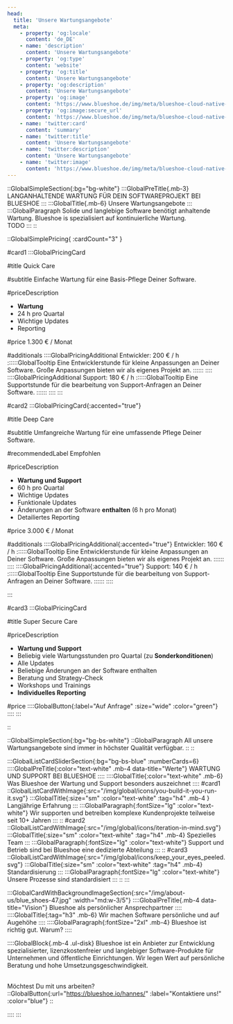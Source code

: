 ```yaml
---
head:
  title: 'Unsere Wartungsangebote'
  meta:
    - property: 'og:locale'
      content: 'de_DE'
    - name: 'description'
      content: 'Unsere Wartungsangebote'
    - property: 'og:type'
      content: 'website'
    - property: 'og:title'
      content: 'Unsere Wartungsangebote'
    - property: 'og:description'
      content: 'Unsere Wartungsangebote'
    - property: 'og:image'
      content: 'https://www.blueshoe.de/img/meta/blueshoe-cloud-native-devlopment.png'
    - property: 'og:image:secure_url'
      content: 'https://www.blueshoe.de/img/meta/blueshoe-cloud-native-devlopment.png'
    - name: 'twitter:card'
      content: 'summary'
    - name: 'twitter:title'
      content: 'Unsere Wartungsangebote'
    - name: 'twitter:description'
      content: 'Unsere Wartungsangebote'
    - name: 'twitter:image'
      content: 'https://www.blueshoe.de/img/meta/blueshoe-cloud-native-devlopment.png'
---
```


::GlobalSimpleSection{:bg="bg-white"}
:::GlobalPreTitle{.mb-3}
LANGANHALTENDE WARTUNG FÜR DEIN SOFTWAREPROJEKT BEI BLUESHOE
:::
:::GlobalTitle{.mb-6}
Unsere Wartungsangebote
:::
:::GlobalParagraph
Solide und langlebige Software benötigt anhaltende Wartung. Blueshoe is spezialisiert auf kontinuierliche Wartung.
<br/>
TODO
:::
::

::GlobalSimplePricing{ :cardCount="3" }

#card1
:::GlobalPricingCard

#title
Quick Care

#subtitle
Einfache Wartung für eine Basis-Pflege Deiner Software.

#priceDescription
- **Wartung**
- 24 h pro Quartal
- Wichtige Updates
- Reporting

#price
1.300 € / Monat

#additionals
::::GlobalPricingAdditional
Entwickler: 200 € / h
::::::GlobalTooltip
Eine Entwicklerstunde für kleine Anpassungen an Deiner Software. Große Anpassungen bieten wir als eigenes Projekt an.
::::::
::::
::::GlobalPricingAdditional
Support: 180 € / h
::::::GlobalTooltip
Eine Supportstunde für die bearbeitung von Support-Anfragen an Deiner Software.
::::::
::::
:::

#card2
:::GlobalPricingCard{:accented="true"}

#title
Deep Care

#subtitle
Umfangreiche Wartung für eine umfassende Pflege Deiner Software.

#recommendedLabel
Empfohlen

#priceDescription
- **Wartung und Support**
- 60 h pro Quartal
- Wichtige Updates
- Funktionale Updates
- Änderungen an der Software **enthalten** (6 h pro Monat)
- Detailiertes Reporting

#price
3.000 € / Monat

#additionals
::::GlobalPricingAdditional{:accented="true"}
Entwickler: 160 € / h
::::::GlobalTooltip
Eine Entwicklerstunde für kleine Anpassungen an Deiner Software. Große Anpassungen bieten wir als eigenes Projekt an.
::::::
::::
::::GlobalPricingAdditional{:accented="true"}
Support: 140 € / h
::::::GlobalTooltip
Eine Supportstunde für die bearbeitung von Support-Anfragen an Deiner Software.
::::::
::::


:::

#card3
:::GlobalPricingCard

#title
Super Secure Care

#priceDescription
- **Wartung und Support**
- Beliebig viele Wartungsstunden pro Quartal (zu **Sonderkonditionen**)
- Alle Updates
- Beliebige Änderungen an der Software enthalten
- Beratung und Strategy-Check
- Workshops und Trainings
- **Individuelles Reporting**

#price
::::GlobalButton{:label="Auf Anfrage" :size="wide" :color="green"}
::::
:::

::

::GlobalSimpleSection{:bg="bg-bs-white"}
::GlobalParagraph
All unsere Wartungsangebote sind immer in höchster Qualität verfügbar.
::
::

<!--- Was ist enthalten --->
:::GlobalListCardSliderSection{:bg="bg-bs-blue" :numberCards=6}
::::GlobalPreTitle{:color="text-white" .mb-4 data-title="Werte"}
WARTUNG UND SUPPORT BEI BLUESHOE
::::
::::GlobalTitle{:color="text-white" .mb-6}
Was Blueshoe der Wartung und Support besonders auszeichnet
::::
#card1
::GlobalListCardWithImage{:src="/img/global/icons/you-build-it-you-run-it.svg"}
:::GlobalTitle{:size="sm" :color="text-white" :tag="h4" .mb-4 }
Langjährige Erfahrung
:::
:::GlobalParagraph{:fontSize="lg"  :color="text-white"}
Wir supporten und betreiben komplexe Kundenprojekte teilweise seit 10+ Jahren
:::
::
#card2
::GlobalListCardWithImage{:src="/img/global/icons/iteration-in-mind.svg"}
:::GlobalTitle{:size="sm" :color="text-white" :tag="h4" .mb-4}
Spezielles Team
:::
:::GlobalParagraph{:fontSize="lg"  :color="text-white"}
Support und Betrieb sind bei Blueshoe eine dedizierte Abteilung
:::
::
#card3
::GlobalListCardWithImage{:src="/img/global/icons/keep_your_eyes_peeled.svg"}
:::GlobalTitle{:size="sm" :color="text-white" :tag="h4" .mb-4}
Standardisierung
:::
:::GlobalParagraph{:fontSize="lg"  :color="text-white"}
Unsere Prozesse sind standardisiert
:::
::
:::

<!--- persönlicher Kontakt --->
:::GlobalCardWithBackgroundImageSection{:src="/img/about-us/blue_shoes-47.jpg" :width="md:w-3/5"}
::::GlobalPreTitle{.mb-4 data-title="Vision"}
Blueshoe als persönlicher Ansprechpartner
::::
::::GlobalTitle{:tag="h3" .mb-6}
Wir machen Software persönliche und auf Augehöhe
::::
::::GlobalParagraph{:fontSize="2xl" .mb-4}
Blueshoe ist richtig gut. Warum?
::::

::::GlobalBlock{.mb-4 .ul-disk}
Blueshoe ist ein Anbieter zur Entwicklung spezialisierter, lizenzkostenfreier und langlebiger Software-Produkte für Unternehmen und öffentliche Einrichtungen. Wir legen Wert auf persönliche Beratung und hohe Umsetzungsgeschwindigkeit.
<br/><br/>

Möchtest Du mit uns arbeiten?
::GlobalButton{:url="https://blueshoe.io/hannes/" :label="Kontaktiere uns!" :color="blue"}
::

::::
:::